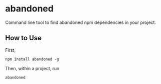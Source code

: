 # abandoned

Command line tool to find abandoned npm dependencies in your project.

## How to Use

First,

    npm install abandoned -g

Then, within a project, run

    abandoned
